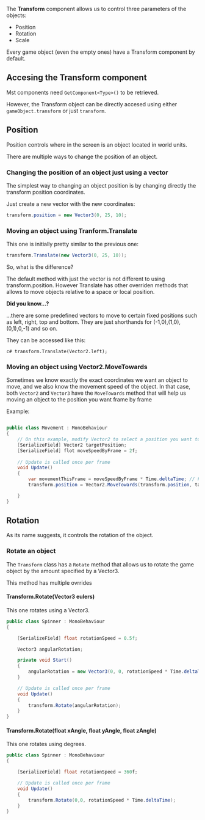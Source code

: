The **Transform** component allows us to control three parameters of the objects:

- Position
- Rotation
- Scale

Every game object (even the empty ones) have a Transform component by default.

## Accesing the Transform component

Mst components need ``GetComponent<Type>()`` to be retrieved.

However, the Transform object can be directly accesed using either ``gameObject.transform`` or just ``transform``.

## Position

Position controls where in the screen is an object located in world units.

There are multiple ways to change the position of an object.

### Changing the position of an object just using a vector

The simplest way to changing an object position is by changing directly the transform position coordinates.

Just create a new vector with the new coordinates:

```C#
transform.position = new Vector3(0, 25, 10);
```

### Moving an object using Tranform.Translate

This one is initially pretty similar to the previous one:

```C#
transform.Translate(new Vector3(0, 25, 10));
```

So, what is the difference?

The default method with just the vector is not different to using transform.position. However Translate has other overriden methods that allows to move objects relative to a space or local position.


**Did you know...?**

...there are some predefined vectors to move to certain fixed positions such as left, right, top and bottom.
They are just shorthands for (-1,0),(1,0),(0,1),0,-1) and so on.

They can be accessed like this:

``c#
transform.Translate(Vector2.left);
``

### Moving an object using Vector2.MoveTowards

Sometimes we know exactly the exact coordinates we want an object to move, and we also know the movement speed of the object.
In that case, both ``Vector2`` and ``Vector3`` have the ``MoveTowards`` method that will help us moving an object to the position you want frame by frame

Example:

```C#

public class Movement : MonoBehaviour
{
    // On this example, modify Vector2 to select a position you want to move the object.
    [SerializeField] Vector2 targetPosition;
    [SerializeField] flot moveSpeedByFrame = 2f;
    
    // Update is called once per frame
    void Update()
    {
        var movementThisFrame = moveSpeedByFrame * Time.deltaTime; // Frame rate independant
        transform.position = Vector2.MoveTowards(transform.position, targetPosition, movementThisFrame);

    }
}
```



## Rotation

As its name suggests, it controls the rotation of the object.

### Rotate an object

The ``Transform`` class has a ``Rotate`` method that allows us to rotate the game object by the amount specified by a Vector3.

This method has multiple ovrrides

#### Transform.Rotate(Vector3 eulers)

This one rotates using a Vector3.

```C#
public class Spinner : MonoBehaviour
{

    [SerializeField] float rotationSpeed = 0.5f;

    Vector3 angularRotation;

    private void Start()
    {
        angularRotation = new Vector3(0, 0, rotationSpeed * Time.deltaTime);
    }

    // Update is called once per frame
    void Update()
    {
        transform.Rotate(angularRotation);
    }
}
```

#### Transform.Rotate(float xAngle, float yAngle, float zAngle)

This one rotates using degrees. 

```C#
public class Spinner : MonoBehaviour
{

    [SerializeField] float rotationSpeed = 360f;

    // Update is called once per frame
    void Update()
    {
        transform.Rotate(0,0, rotationSpeed * Time.deltaTime);
    }
}
```

